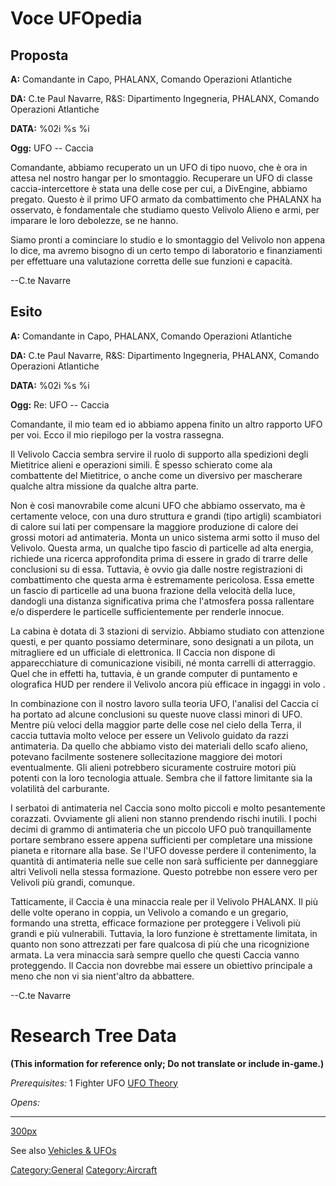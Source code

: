 # Voce UFOpedia

## Proposta

**A:** Comandante in Capo, PHALANX, Comando Operazioni Atlantiche

**DA:** C.te Paul Navarre, R&S: Dipartimento Ingegneria, PHALANX,
Comando Operazioni Atlantiche

**DATA:** %02i %s %i

**Ogg:** UFO -- Caccia

Comandante, abbiamo recuperato un un UFO di tipo nuovo, che è ora in
attesa nel nostro hangar per lo smontaggio. Recuperare un UFO di classe
caccia-intercettore è stata una delle cose per cui, a DivEngine, abbiamo
pregato. Questo è il primo UFO armato da combattimento che PHALANX ha
osservato, è fondamentale che studiamo questo Velivolo Alieno e armi,
per imparare le loro debolezze, se ne hanno.

Siamo pronti a cominciare lo studio e lo smontaggio del Velivolo non
appena lo dice, ma avremo bisogno di un certo tempo di laboratorio e
finanziamenti per effettuare una valutazione corretta delle sue funzioni
e capacità.

--C.te Navarre

## Esito

**A:** Comandante in Capo, PHALANX, Comando Operazioni Atlantiche

**DA:** C.te Paul Navarre, R&S: Dipartimento Ingegneria, PHALANX,
Comando Operazioni Atlantiche

**DATA:** %02i %s %i

**Ogg:** Re: UFO -- Caccia

Comandante, il mio team ed io abbiamo appena finito un altro rapporto
UFO per voi. Ecco il mio riepilogo per la vostra rassegna.

Il Velivolo Caccia sembra servire il ruolo di supporto alla spedizioni
degli Mietitrice alieni e operazioni simili. È spesso schierato come ala
combattente del Mietitrice, o anche come un diversivo per mascherare
qualche altra missione da qualche altra parte.

Non è così manovrabile come alcuni UFO che abbiamo osservato, ma è
certamente veloce, con una duro struttura e grandi (tipo artigli)
scambiatori di calore sui lati per compensare la maggiore produzione di
calore dei grossi motori ad antimateria. Monta un unico sistema armi
sotto il muso del Velivolo. Questa arma, un qualche tipo fascio di
particelle ad alta energia, richiede una ricerca approfondita prima di
essere in grado di trarre delle conclusioni su di essa. Tuttavia, è
ovvio gia dalle nostre registrazioni di combattimento che questa arma è
estremamente pericolosa. Essa emette un fascio di particelle ad una
buona frazione della velocità della luce, dandogli una distanza
significativa prima che l'atmosfera possa rallentare e/o disperdere le
particelle sufficientemente per renderle innocue.

La cabina è dotata di 3 stazioni di servizio. Abbiamo studiato con
attenzione questi, e per quanto possiamo determinare, sono designati a
un pilota, un mitragliere ed un ufficiale di elettronica. Il Caccia non
dispone di apparecchiature di comunicazione visibili, né monta carrelli
di atterraggio. Quel che in effetti ha, tuttavia, è un grande computer
di puntamento e olografica HUD per rendere il Velivolo ancora più
efficace in ingaggi in volo .

In combinazione con il nostro lavoro sulla teoria UFO, l'analisi del
Caccia ci ha portato ad alcune conclusioni su queste nuove classi minori
di UFO. Mentre più veloci della maggior parte delle cose nel cielo della
Terra, il caccia tuttavia molto veloce per essere un Velivolo guidato da
razzi antimateria. Da quello che abbiamo visto dei materiali dello scafo
alieno, potevano facilmente sostenere sollecitazione maggiore dei motori
eventualmente. Gli alieni potrebbero sicuramente costruire motori più
potenti con la loro tecnologia attuale. Sembra che il fattore limitante
sia la volatilità del carburante.

I serbatoi di antimateria nel Caccia sono molto piccoli e molto
pesantemente corazzati. Ovviamente gli alieni non stanno prendendo
rischi inutili. I pochi decimi di grammo di antimateria che un piccolo
UFO può tranquillamente portare sembrano essere appena sufficienti per
completare una missione pianeta e ritornare alla base. Se l'UFO dovesse
perdere il contenimento, la quantità di antimateria nelle sue celle non
sarà sufficiente per danneggiare altri Velivoli nella stessa formazione.
Questo potrebbe non essere vero per Velivoli più grandi, comunque.

Tatticamente, il Caccia è una minaccia reale per il Velivolo PHALANX. Il
più delle volte operano in coppia, un Velivolo a comando e un gregario,
formando una stretta, efficace formazione per proteggere i Velivoli più
grandi e più vulnerabili. Tuttavia, la loro funzione è strettamente
limitata, in quanto non sono attrezzati per fare qualcosa di più che una
ricognizione armata. La vera minaccia sarà sempre quello che questi
Caccia vanno proteggendo. Il Caccia non dovrebbe mai essere un obiettivo
principale a meno che non vi sia nient'altro da abbattere.

--C.te Navarre

# Research Tree Data

**(This information for reference only; Do not translate or include
in-game.)**

*Prerequisites:* 1 Fighter UFO [UFO
Theory](Research/UFO_Theory "wikilink")

*Opens:*

------------------------------------------------------------------------

[300px](image:Ufo_fighter.jpg "wikilink")

See also [Vehicles & UFOs](Vehicles_&_UFOs "wikilink")

[Category:General](Category:General "wikilink")
[Category:Aircraft](Category:Aircraft "wikilink")